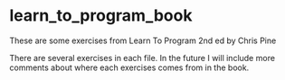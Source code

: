 learn_to_program_book
=====================

These are some exercises from Learn To Program 2nd ed by Chris Pine

There are several exercises in each file. In the future I will include more comments about where each exercises comes from in the book.
